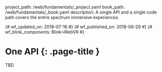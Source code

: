 project_path: /web/fundamentals/_project.yaml
book_path: /web/fundamentals/_book.yaml
description: A single API and a single code path covers the entire spectrum immersive experiences.

{# wf_updated_on: 2018-07-16 #}
{# wf_published_on: 2018-06-29 #}
{# wf_blink_components: Blink>WebVR #}

# One API {: .page-title }

TBD

